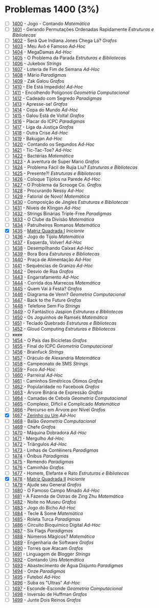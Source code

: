 # Problemas 1400 (3%)

- [ ]  [1400](https://www.beecrowd.com.br/repository/UOJ_1400.html) - Jogo - Contando *Matemática*
- [ ]  [1401](https://www.beecrowd.com.br/repository/UOJ_1401.html) - Gerando Permutações Ordenadas Rapidamente *Estruturas e Bibliotecas*
- [ ]  [1402](https://www.beecrowd.com.br/repository/UOJ_1402.html) - Será Que Indiana Jones Chega Lá? *Grafos*
- [ ]  [1403](https://www.beecrowd.com.br/repository/UOJ_1403.html) - Meu Avô é Famoso *Ad-Hoc*
- [ ]  [1404](https://www.beecrowd.com.br/repository/UOJ_1404.html) - MegaDamas *Ad-Hoc*
- [ ]  [1405](https://www.beecrowd.com.br/repository/UOJ_1405.html) - O Problema da Parada *Estruturas e Bibliotecas*
- [ ]  [1406](https://www.beecrowd.com.br/repository/UOJ_1406.html) - Jukebox *Strings*
- [ ]  [1407](https://www.beecrowd.com.br/repository/UOJ_1407.html) - Loteria de Fim de Semana *Ad-Hoc*
- [ ]  [1408](https://www.beecrowd.com.br/repository/UOJ_1408.html) - Mário *Paradigmas*
- [ ]  [1409](https://www.beecrowd.com.br/repository/UOJ_1409.html) - Zak Galou *Grafos*
- [ ]  [1410](https://www.beecrowd.com.br/repository/UOJ_1410.html) - Ele Está Impedido! *Ad-Hoc*
- [ ]  [1411](https://www.beecrowd.com.br/repository/UOJ_1411.html) - Encolhendo Polígonos *Geometria Computacional*
- [ ]  [1412](https://www.beecrowd.com.br/repository/UOJ_1412.html) - Cadeado com Segredo *Paradigmas*
- [ ]  [1413](https://www.beecrowd.com.br/repository/UOJ_1413.html) - Apresse-se! *Grafos*
- [ ]  [1414](https://www.beecrowd.com.br/repository/UOJ_1414.html) - Copa do Mundo *Ad-Hoc*
- [ ]  [1415](https://www.beecrowd.com.br/repository/UOJ_1415.html) - Galou Está de Volta! *Grafos*
- [ ]  [1416](https://www.beecrowd.com.br/repository/UOJ_1416.html) - Placar do ICPC *Paradigmas*
- [ ]  [1417](https://www.beecrowd.com.br/repository/UOJ_1417.html) - Liga da Justiça *Grafos*
- [ ]  [1418](https://www.beecrowd.com.br/repository/UOJ_1418.html) - Outra Crise *Ad-Hoc*
- [ ]  [1419](https://www.beecrowd.com.br/repository/UOJ_1419.html) - Bakugan *Ad-Hoc*
- [ ]  [1420](https://www.beecrowd.com.br/repository/UOJ_1420.html) - Contando os Segundos *Ad-Hoc*
- [ ]  [1421](https://www.beecrowd.com.br/repository/UOJ_1421.html) - Tic-Tac-Toe? *Ad-Hoc*
- [ ]  [1422](https://www.beecrowd.com.br/repository/UOJ_1422.html) - Bactérias *Matemática*
- [ ]  [1423](https://www.beecrowd.com.br/repository/UOJ_1423.html) - A aventura de Super Mario *Grafos*
- [ ]  [1424](https://www.beecrowd.com.br/repository/UOJ_1424.html) - Problema Fácil de Rujia Liu? *Estruturas e Bibliotecas*
- [ ]  [1425](https://www.beecrowd.com.br/repository/UOJ_1425.html) - Presente?! *Estruturas e Bibliotecas*
- [ ]  [1426](https://www.beecrowd.com.br/repository/UOJ_1426.html) - Coloque Tijolos na Parede *Ad-Hoc*
- [ ]  [1427](https://www.beecrowd.com.br/repository/UOJ_1427.html) - O Problema da Scrooge Co. *Grafos*
- [ ]  [1428](https://www.beecrowd.com.br/repository/UOJ_1428.html) - Procurando Nessy *Ad-Hoc*
- [ ]  [1429](https://www.beecrowd.com.br/repository/UOJ_1429.html) - Fatorial de Novo! *Matemática*
- [ ]  [1430](https://www.beecrowd.com.br/repository/UOJ_1430.html) - Composição de Jingles *Estruturas e Bibliotecas*
- [ ]  [1431](https://www.beecrowd.com.br/repository/UOJ_1431.html) - Níveis de Klingon *Ad-Hoc*
- [ ]  [1432](https://www.beecrowd.com.br/repository/UOJ_1432.html) - Strings Binárias Triple-Free *Paradigmas*
- [ ]  [1433](https://www.beecrowd.com.br/repository/UOJ_1433.html) - O Clube da Divisão *Matemática*
- [ ]  [1434](https://www.beecrowd.com.br/repository/UOJ_1434.html) - Patrulheiros Romanos *Matemática*
- [x]  [1435](https://www.beecrowd.com.br/repository/UOJ_1435.html) - [Matriz Quadrada I](1435.c) *Iniciante*
- [ ]  [1436](https://www.beecrowd.com.br/repository/UOJ_1436.html) - Jogo do Tijolo *Matemática*
- [ ]  [1437](https://www.beecrowd.com.br/repository/UOJ_1437.html) - Esquerda, Volver! *Ad-Hoc*
- [ ]  [1438](https://www.beecrowd.com.br/repository/UOJ_1438.html) - Desempilhando Caixas *Ad-Hoc*
- [ ]  [1439](https://www.beecrowd.com.br/repository/UOJ_1439.html) - Bora Bora *Estruturas e Bibliotecas*
- [ ]  [1440](https://www.beecrowd.com.br/repository/UOJ_1440.html) - Praça de Alimentação *Ad-Hoc*
- [ ]  [1441](https://www.beecrowd.com.br/repository/UOJ_1441.html) - Sequências de Granizo *Ad-Hoc*
- [ ]  [1442](https://www.beecrowd.com.br/repository/UOJ_1442.html) - Desvio de Rua *Grafos*
- [ ]  [1443](https://www.beecrowd.com.br/repository/UOJ_1443.html) - Engarrafamento *Ad-Hoc*
- [ ]  [1444](https://www.beecrowd.com.br/repository/UOJ_1444.html) - Corrida dos Marrecos *Matemática*
- [ ]  [1445](https://www.beecrowd.com.br/repository/UOJ_1445.html) - Quem Vai à Festa? *Grafos*
- [ ]  [1446](https://www.beecrowd.com.br/repository/UOJ_1446.html) - Diagrama de Venn? *Geometria Computacional*
- [ ]  [1447](https://www.beecrowd.com.br/repository/UOJ_1447.html) - Back to the Future *Grafos*
- [ ]  [1448](https://www.beecrowd.com.br/repository/UOJ_1448.html) - Telefone Sem Fio *Strings*
- [ ]  [1449](https://www.beecrowd.com.br/repository/UOJ_1449.html) - O Fantástico Jaspion *Estruturas e Bibliotecas*
- [ ]  [1450](https://www.beecrowd.com.br/repository/UOJ_1450.html) - Os Joguinhos de Ramsés *Matemática*
- [ ]  [1451](https://www.beecrowd.com.br/repository/UOJ_1451.html) - Teclado Quebrado *Estruturas e Bibliotecas*
- [ ]  [1452](https://www.beecrowd.com.br/repository/UOJ_1452.html) - Gloud Computing *Estruturas e Bibliotecas*
- [ ] ~~xxxx~~
- [ ]  [1454](https://www.beecrowd.com.br/repository/UOJ_1454.html) - O País das Bicicletas *Grafos*
- [ ]  [1455](https://www.beecrowd.com.br/repository/UOJ_1455.html) - Final do ICPC *Geometria Computacional*
- [ ]  [1456](https://www.beecrowd.com.br/repository/UOJ_1456.html) - Brainfuck *Strings*
- [ ]  [1457](https://www.beecrowd.com.br/repository/UOJ_1457.html) - Oráculo de Alexandria *Matemática*
- [ ]  [1458](https://www.beecrowd.com.br/repository/UOJ_1458.html) - Campeonato de SMS *Strings*
- [ ]  [1459](https://www.beecrowd.com.br/repository/UOJ_1459.html) - Foco *Ad-Hoc*
- [ ]  [1460](https://www.beecrowd.com.br/repository/UOJ_1460.html) - Parreiral *Ad-Hoc*
- [ ]  [1461](https://www.beecrowd.com.br/repository/UOJ_1461.html) - Caminhos Simétricos Ótimos *Grafos*
- [ ]  [1462](https://www.beecrowd.com.br/repository/UOJ_1462.html) - Popularidade no Facebook *Grafos*
- [ ]  [1463](https://www.beecrowd.com.br/repository/UOJ_1463.html) - Árvore Binária de Expressão *Grafos*
- [ ]  [1464](https://www.beecrowd.com.br/repository/UOJ_1464.html) - Camadas de Cebola *Geometria Computacional*
- [ ]  [1465](https://www.beecrowd.com.br/repository/UOJ_1465.html) - Complexo, Difícil e Complicado *Matemática*
- [ ]  [1466](https://www.beecrowd.com.br/repository/UOJ_1466.html) - Percurso em Árvore por Nível *Grafos*
- [x]  [1467](https://www.beecrowd.com.br/repository/UOJ_1467.html) - [Zerinho ou Um](1467.c) *Ad-Hoc*
- [ ]  [1468](https://www.beecrowd.com.br/repository/UOJ_1468.html) - Balão *Geometria Computacional*
- [ ]  [1469](https://www.beecrowd.com.br/repository/UOJ_1469.html) - Chefe *Grafos*
- [ ]  [1470](https://www.beecrowd.com.br/repository/UOJ_1470.html) - Máquina Dobradora *Ad-Hoc*
- [ ]  [1471](https://www.beecrowd.com.br/repository/UOJ_1471.html) - Mergulho *Ad-Hoc*
- [ ]  [1472](https://www.beecrowd.com.br/repository/UOJ_1472.html) - Triângulos *Ad-Hoc*
- [ ]  [1473](https://www.beecrowd.com.br/repository/UOJ_1473.html) - Linhas de Contêiners *Paradigmas*
- [ ]  [1474](https://www.beecrowd.com.br/repository/UOJ_1474.html) - Ônibus *Paradigmas*
- [ ]  [1475](https://www.beecrowd.com.br/repository/UOJ_1475.html) - Remendo *Paradigmas*
- [ ]  [1476](https://www.beecrowd.com.br/repository/UOJ_1476.html) - Caminhão *Grafos*
- [ ]  [1477](https://www.beecrowd.com.br/repository/UOJ_1477.html) - Homem, Elefante e Rato *Estruturas e Bibliotecas*
- [x]  [1478](https://www.beecrowd.com.br/repository/UOJ_1478.html) - [Matriz Quadrada II](1478.c) *Iniciante*
- [ ]  [1479](https://www.beecrowd.com.br/repository/UOJ_1479.html) - Ajude seu General *Grafos*
- [ ]  [1480](https://www.beecrowd.com.br/repository/UOJ_1480.html) - O Famoso Campo Minado *Ad-Hoc*
- [ ]  [1481](https://www.beecrowd.com.br/repository/UOJ_1481.html) - A Fazenda de Ostras de Zing Zhu *Matemática*
- [ ]  [1482](https://www.beecrowd.com.br/repository/UOJ_1482.html) - Noite no Museu *Grafos*
- [ ]  [1483](https://www.beecrowd.com.br/repository/UOJ_1483.html) - Jogo do Bicho *Ad-Hoc*
- [ ]  [1484](https://www.beecrowd.com.br/repository/UOJ_1484.html) - Tecle &amp; Some *Matemática*
- [ ]  [1485](https://www.beecrowd.com.br/repository/UOJ_1485.html) - Roleta Turca *Paradigmas*
- [ ]  [1486](https://www.beecrowd.com.br/repository/UOJ_1486.html) - Circuito Bioquímico Digital *Ad-Hoc*
- [ ]  [1487](https://www.beecrowd.com.br/repository/UOJ_1487.html) - Six Flags *Paradigmas*
- [ ]  [1488](https://www.beecrowd.com.br/repository/UOJ_1488.html) - Números Mágicos? *Matemática*
- [ ]  [1489](https://www.beecrowd.com.br/repository/UOJ_1489.html) - Engenharia de Software *Grafos*
- [ ]  [1490](https://www.beecrowd.com.br/repository/UOJ_1490.html) - Torres que Atacam *Grafos*
- [ ]  [1491](https://www.beecrowd.com.br/repository/UOJ_1491.html) - Linguagem de Blogger *Strings*
- [ ]  [1492](https://www.beecrowd.com.br/repository/UOJ_1492.html) - Contando Uns *Matemática*
- [ ]  [1493](https://www.beecrowd.com.br/repository/UOJ_1493.html) - Abastecimento de Água Disjunto *Paradigmas*
- [ ]  [1494](https://www.beecrowd.com.br/repository/UOJ_1494.html) - Onze *Paradigmas*
- [ ]  [1495](https://www.beecrowd.com.br/repository/UOJ_1495.html) - Futebol *Ad-Hoc*
- [ ]  [1496](https://www.beecrowd.com.br/repository/UOJ_1496.html) - Suba os &quot;Ultras&quot; *Ad-Hoc*
- [ ]  [1497](https://www.beecrowd.com.br/repository/UOJ_1497.html) - Esconde-Esconde *Geometria Computacional*
- [ ]  [1498](https://www.beecrowd.com.br/repository/UOJ_1498.html) - Inversão de Huffman *Grafos*
- [ ]  [1499](https://www.beecrowd.com.br/repository/UOJ_1499.html) - Junte Dois Reinos *Grafos*
